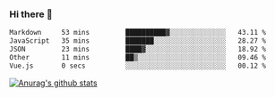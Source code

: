 ### Hi there 👋



<!--
**webB1an/webB1an** is a ✨ _special_ ✨ repository because its `README.md` (this file) appears on your GitHub profile.

Here are some ideas to get you started:

- 🔭 I’m currently working on ...
- 🌱 I’m currently learning ...
- 👯 I’m looking to collaborate on ...
- 🤔 I’m looking for help with ...
- 💬 Ask me about ...
- 📫 How to reach me: ...
- 😄 Pronouns: ...
- ⚡ Fun fact: ...
-->

<!--START_SECTION:waka-->

```txt
Markdown     53 mins         ██████████▓░░░░░░░░░░░░░░   43.11 %
JavaScript   35 mins         ███████░░░░░░░░░░░░░░░░░░   28.27 %
JSON         23 mins         ████▓░░░░░░░░░░░░░░░░░░░░   18.92 %
Other        11 mins         ██▒░░░░░░░░░░░░░░░░░░░░░░   09.46 %
Vue.js       0 secs          ░░░░░░░░░░░░░░░░░░░░░░░░░   00.12 %
```

<!--END_SECTION:waka-->


[![Anurag's github stats](https://github-readme-stats.vercel.app/api?username=webB1an&show_icons=true&theme=radical)](https://github.com/anuraghazra/github-readme-stats)

